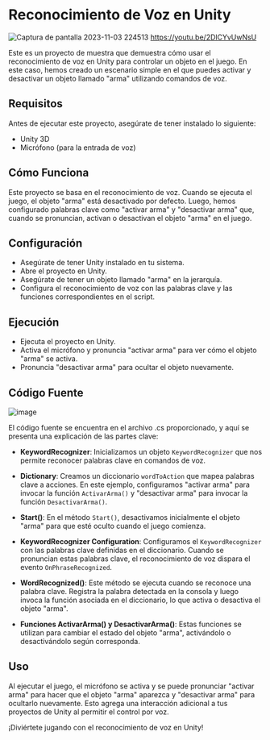 # Reconocimiento de Voz en Unity
![Captura de pantalla 2023-11-03 224513](https://github.com/Ji07y/ReconocimientoVoz/assets/85076732/a6196efe-17c5-4ece-b560-c71a7def2f9f)
https://youtu.be/2DlCYvUwNsU

Este es un proyecto de muestra que demuestra cómo usar el reconocimiento de voz en Unity para controlar un objeto en el juego. En este caso, hemos creado un escenario simple en el que puedes activar y desactivar un objeto llamado "arma" utilizando comandos de voz.

## Requisitos

Antes de ejecutar este proyecto, asegúrate de tener instalado lo siguiente:

- Unity 3D 
- Micrófono (para la entrada de voz)

## Cómo Funciona

Este proyecto se basa en el reconocimiento de voz. Cuando se ejecuta el juego, el objeto "arma" está desactivado por defecto. Luego, hemos configurado palabras clave como "activar arma" y "desactivar arma" que, cuando se pronuncian, activan o desactivan el objeto "arma" en el juego.

## Configuración

- Asegúrate de tener Unity instalado en tu sistema.
- Abre el proyecto en Unity.
- Asegúrate de tener un objeto llamado "arma" en la jerarquía.
- Configura el reconocimiento de voz con las palabras clave y las funciones correspondientes en el script.

## Ejecución

- Ejecuta el proyecto en Unity.
- Activa el micrófono y pronuncia "activar arma" para ver cómo el objeto "arma" se activa.
- Pronuncia "desactivar arma" para ocultar el objeto nuevamente.

## Código Fuente
![image](https://github.com/Ji07y/ReconocimientoVoz/assets/85076732/9cf14b1e-f190-4e5f-963a-2dacb886c675)


El código fuente se encuentra en el archivo .cs proporcionado, y aquí se presenta una explicación de las partes clave:

- **KeywordRecognizer**: Inicializamos un objeto `KeywordRecognizer` que nos permite reconocer palabras clave en comandos de voz.

- **Dictionary**: Creamos un diccionario `wordToAction` que mapea palabras clave a acciones. En este ejemplo, configuramos "activar arma" para invocar la función `ActivarArma()` y "desactivar arma" para invocar la función `DesactivarArma()`.

- **Start()**: En el método `Start()`, desactivamos inicialmente el objeto "arma" para que esté oculto cuando el juego comienza.

- **KeywordRecognizer Configuration**: Configuramos el `KeywordRecognizer` con las palabras clave definidas en el diccionario. Cuando se pronuncian estas palabras clave, el reconocimiento de voz dispara el evento `OnPhraseRecognized`.

- **WordRecognized()**: Este método se ejecuta cuando se reconoce una palabra clave. Registra la palabra detectada en la consola y luego invoca la función asociada en el diccionario, lo que activa o desactiva el objeto "arma".

- **Funciones ActivarArma() y DesactivarArma()**: Estas funciones se utilizan para cambiar el estado del objeto "arma", activándolo o desactivándolo según corresponda.

## Uso

Al ejecutar el juego, el micrófono se activa y se puede pronunciar "activar arma" para hacer que el objeto "arma" aparezca y "desactivar arma" para ocultarlo nuevamente. Esto agrega una interacción adicional a tus proyectos de Unity al permitir el control por voz.

¡Diviértete jugando con el reconocimiento de voz en Unity!
